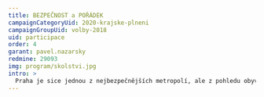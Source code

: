 ```yaml
---
title: BEZPEČNOST a POŘÁDEK  
campaignCategoryUid: 2020-krajske-plneni
campaignGroupUid: volby-2018
uid: participace
order: 4
garant: pavel.nazarsky
redmine: 29093
img: program/skolstvi.jpg
intro: > 
  Praha je sice jednou z nejbezpečnějších metropolí, ale z pohledu obyvatele se jako každá metropole potýká s drobnou kriminalitou a rušením klidu a pořádku. V centru města oboje souvisí s turismem. Turisté jsou jednak sami terčem krádeží a podvodů, na druhé straně jsou to však zejména oni, kdo svým bezohledným chováním obtěžují místní občany a ruší noční klid. Zábavní podniky, pouliční atrakce, ale i provoz mnohých restaurací a barů celkový nepořádek a hluk ještě zvyšují. V poslední době přibyl problém nejzávažnější - rušení nočního klidu v domech, kde jsou byty pronajímány turistům.
---
```


